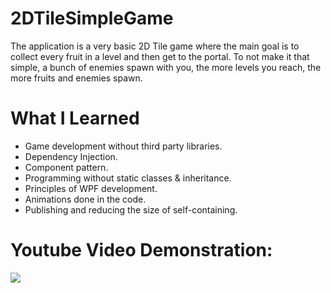 # 2DTileSimpleGame

The application is a very basic 2D Tile game where the main goal is to collect every fruit in a level and then get to the portal.
To not make it that simple, a bunch of enemies spawn with you, the more levels you reach, the more fruits and enemies spawn. 

# What I Learned

* Game development without third party libraries.
* Dependency Injection.
* Component pattern.
* Programming without static classes & inheritance.
* Principles of WPF development.
* Animations done in the code.
* Publishing and reducing the size of self-containing.

# Youtube Video Demonstration:

[![](https://img.youtube.com/vi/n6A8YJo6yGA/0.jpg)](https://www.youtube.com/watch?v=n6A8YJo6yGA)
